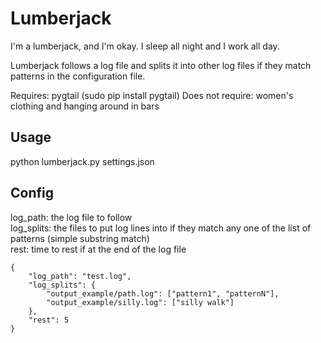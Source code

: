Lumberjack
==========

I'm a lumberjack, and I'm okay.
I sleep all night and I work all day.

Lumberjack follows a log file and splits it into other log files if they match
patterns in the configuration file.

Requires: pygtail  (sudo pip install pygtail)
Does not require: women's clothing and hanging around in bars

Usage
-----

python lumberjack.py settings.json


Config
------
log_path: the log file to follow   
log_splits: the files to put log lines into if they match any one of the list of patterns (simple substring match)   
rest: time to rest if at the end of the log file   

    {
        "log_path": "test.log",
        "log_splits": {
            "output_example/path.log": ["pattern1", "patternN"],
            "output_example/silly.log": ["silly walk"]
        },
        "rest": 5
    }


